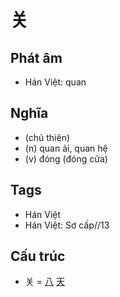 # 关

## Phát âm
* Hán Việt: quan

## Nghĩa
* (chủ thiên)
* (n) quan ải, quan hệ
* (v) đóng (đóng cửa)

## Tags
* Hán Việt
* Hán Việt: Sơ cấp//13

## Cấu trúc
* 关 = [八](八.md) [天](天.md)

<script>window.HANZI_FIELD='关';</script>